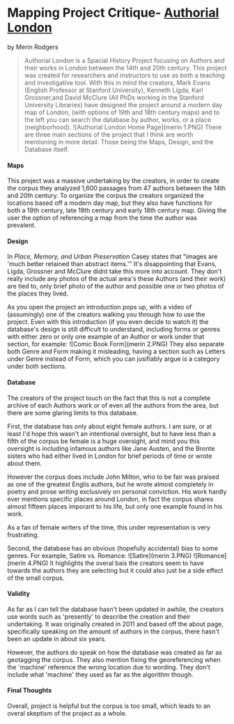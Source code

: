 
# Mapping Project Critique- [Authorial London](https://authorial.stanford.edu/)
by Merin Rodgers

> Authorial London is a Spacial History Project focusing on Authors and their works in London between the 14th and 20th century. This project was created for researchers and instructors to use as both a teaching and investigative tool. With this in mind the creators, Mark Evans (English Professor at Stanford University), Kenneth Ligda, Karl Grossner,and David McClure (All PhDs working in the Stanford University Libraries) have designed the project around a modern day map of London, (with options of 19th and 18th century maps) and to the left you can search the database by author, works, or a place (neighborhood).
![Authorial London Home Page](merin 1.PNG)
There are three main sections of the project that I think are worth mentioning in more detail. Those being the Maps, Design, and the Database itself. 
#### Maps
This project was a massive undertaking by the creators, in order to create the corpus they analyzed 1,600 passages from 47 authors between the 14th and 20th century. To organize the corpus the creators organized the locations based off a modern day map, but they also have functions for both a 19th century, late 18th century and early 18th century map. Giving the user the option of referencing a map from the time the author was prevalent. 

#### Design
In *Place, Memory, and Urban Preservation* Casey states that "images are 'much better retained than abstract items.'" It's disappointing that Evans, Ligda, Grossner and McClure didnt take this more into account. They don't really include any photos of the actual area's these Authors (and their work) are tied to, only  brief photo of the author and possible one or two photos of the places they lived. 

As you open the project an introduction pops up, with a video of (assumingly) one of the creators walking you through how to use the project. Even with this introduction (if you even decide to watch it) the database's design is still difficult to understand, including forms or genres with either zero or only one example of an Author or work under that section, for example: 
![Comic Book Form](merin 2.PNG)
They also separate both Genre and Form making it misleading, having a section such as Letters under Genre instead of Form, which you can jusifiably argue is a category under both sections. 

#### Database
The creators of the project touch on the fact that this is not a complete archive of each Authors work or of even all the authors from the area, but there are some glaring limits to this database. 

First, the database has only about eight female authors. I am sure, or at least I'd hope this wasn't an intentional oversight, but to have less than a fifth of the corpus be female is a huge oversight, and mind you this oversight is including infamous authors like Jane Austen, and the Bronte sisters who had either lived in London for brief periods of time or wrote about them.

However the corpus does include John Milton, who to be fair was praised as one of the greatest Englis authors, but he wrote almost completely in poetry and prose writing exclusively on personal conviction. His work hardly ever mentions specific places around London, in fact the corpus shares almost fifteen places imporant to his life, but only one example found in his work. 

As a fan of female writers of the time, this under representation is very frustrating. 

Second, the database has an obvious (hopefully accidental) bias to some genres. For example, Satire vs. Romance:
![Satire](merin 3.PNG)
![Romance](merin 4.PNG)
It highlights the overal bais the creators seem to have towards the authors they are selecting but it could also just be a side effect of the small corpus.

#### Validity
As far as I can tell the database hasn't been updated in awhile, the creators use words such as 'presently' to describe the creation and their undertaking. It was originally created in 2011 and based off the about page, specifically speaking on the amount of authors in the corpus, there hasn't been an update in about six years. 

However, the authors do speak on how the database was created as far as geotagging the corpus. They also mention fixing the georeferencing  when the 'machine' reference the wrong location due to wording. They don't include what 'machine' they used as far as the algorithm though. 

#### Final Thoughts
Overall, project is helpful but the corpus is too small, which leads to an overal skeptism of the project as a whole. 
